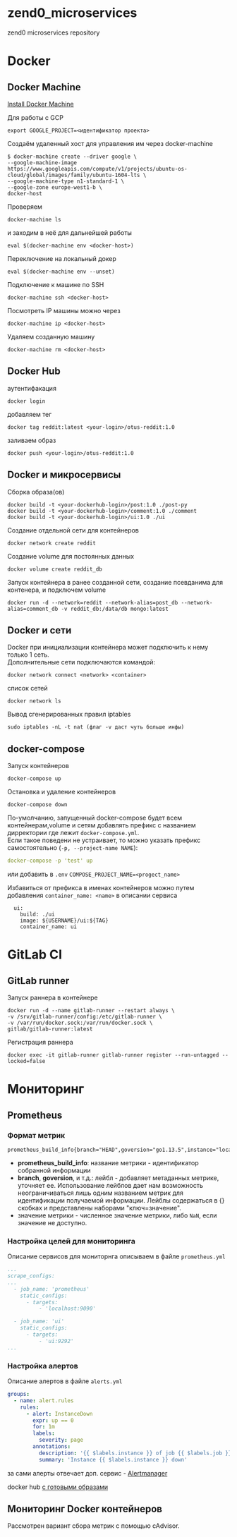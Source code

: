 # zend0_microservices
zend0 microservices repository

# Docker
## Docker Machine
[Install Docker Machine](https://docs.docker.com/machine/install-machine/)

Для работы с GCP
```shell script
export GOOGLE_PROJECT=<идентификатор проекта>
```
Создаём удаленный хост для управления им через docker-machine
```shell script
$ docker-machine create --driver google \
--google-machine-image https://www.googleapis.com/compute/v1/projects/ubuntu-os-cloud/global/images/family/ubuntu-1604-lts \
--google-machine-type n1-standard-1 \
--google-zone europe-west1-b \
docker-host
```
Проверяем
```shell script
docker-machine ls
```
и заходим в неё для дальнейшей работы
```shell script
eval $(docker-machine env <docker-host>)
```
Переключение на локальный докер
```shell script
eval $(docker-machine env --unset)
```
Подключение к машине по SSH
```shell script
docker-machine ssh <docker-host>
```
Посмотреть IP машины можно через
```shell script
docker-machine ip <docker-host>
```
Удаляем созданную машину
```shell script
docker-machine rm <docker-host>
```

## Docker Hub

аутентифакация
```shell script
docker login
```
добавляем тег
```shell script
docker tag reddit:latest <your-login>/otus-reddit:1.0
```
заливаем образ
```shell script
docker push <your-login>/otus-reddit:1.0
```

## Docker и микросервисы
Сборка образа(ов)
```shell script
docker build -t <your-dockerhub-login>/post:1.0 ./post-py
docker build -t <your-dockerhub-login>/comment:1.0 ./comment
docker build -t <your-dockerhub-login>/ui:1.0 ./ui
```
Создание отдельной сети для контейнеров
```shell script
docker network create reddit
```
Создание volume для постоянных данных
```shell script
docker volume create reddit_db
```
Запуск контейнера в ранее созданной сети, создание псевданима для контенера, и подключем volume 
```shell script
docker run -d --network=reddit --network-alias=post_db --network-alias=comment_db -v reddit_db:/data/db mongo:latest
```
## Docker и сети
Docker при инициализации контейнера может подключить к нему только 1 сеть.  
Дополнительные сети подключаются командой: 
```shell script
docker network connect <network> <container>
```
список сетей
```shell script
docker network ls
```
Вывод сгенерированных правил iptables
```shell script
sudo iptables -nL -t nat (флаг -v даст чуть больше инфы)
```
## docker-compose
Запуск контейнеров
```shell script
docker-compose up
```
Остановка и удаление контейнеров
```shell script
docker-compose down
```
По-умолчанию, запущенный docker-compose будет всем контейнерам,volume и сетям добавлять префикс с названием дирректории 
где лежит `docker-compose.yml`.  
Если такое поведени не устраивает, то можно указать префикс самостоятельно (`-p, --project-name NAME`):
```yaml
docker-compose -p 'test' up
```
или добавить в `.env` `COMPOSE_PROJECT_NAME=<progect_name>`  

Избавиться от префикса в именах контейнеров можно путем добавления `container_name: <name>` в описании сервиса
```shell script
  ui:
    build: ./ui
    image: ${USERNAME}/ui:${TAG}
    container_name: ui
```
# GitLab CI
## GitLab runner
Запуск раннера в контейнере
```shell script
docker run -d --name gitlab-runner --restart always \
-v /srv/gitlab-runner/config:/etc/gitlab-runner \
-v /var/run/docker.sock:/var/run/docker.sock \
gitlab/gitlab-runner:latest
```
Регистрация раннера
```shell script
docker exec -it gitlab-runner gitlab-runner register --run-untagged --locked=false
```
# Мониторинг
## Prometheus
### Формат метрик
```shell script
prometheus_build_info{branch="HEAD",goversion="go1.13.5",instance="localhost:9090",job="prometheus",revision="d9613e5c466c6e9de548c4dae1b9aabf9aaf7c57",version="2.15.2"}
```
* **prometheus_build_info**: название метрики - идентификатор собранной информации
* **branch**, **goversion**, и т.д.: лейбл - добавляет метаданных метрике, уточняет ее. 
Использование лейблов дает нам возможность неограничиваться лишь одним названием метрик для идентификации получаемой 
информации. Лейблы содержаться в {} скобках и представлены наборами "ключ=значение".
* значение метрики - численное значение метрики, либо `NaN`, если значение не доступно.

### Настройка целей для мониторинга
Описание сервисов для мониторнга описываем в файле `prometheus.yml`
```yaml
...
scrape_configs:
...
  - job_name: 'prometheus'
    static_configs:
      - targets:
          - 'localhost:9090'

  - job_name: 'ui'
    static_configs:
      - targets:
          - 'ui:9292'
...
```
### Настройка алертов
Описание алертов в файле `alerts.yml`
```yaml
groups:
  - name: alert.rules
    rules:
      - alert: InstanceDown
        expr: up == 0
        for: 1m
        labels:
          severity: page
        annotations:
          description: '{{ $labels.instance }} of job {{ $labels.job }} has been down for more than 1 minute'
          summary: 'Instance {{ $labels.instance }} down'
```
за сами алерты отвечает доп. сервис - [Alertmanager](https://prometheus.io/docs/alerting/alertmanager/)

docker hub [с готовыми образами](https://hub.docker.com/u/bbilder)

## Мониторинг Docker контейнеров
Рассмотрен вариант сбора метрик с помощью cAdvisor.
